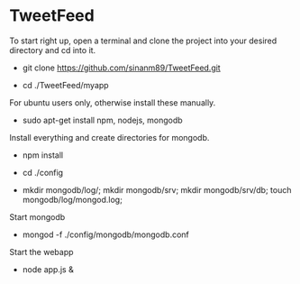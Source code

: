 TweetFeed
=========

To start right up, open a terminal and clone the project into your desired directory and cd into it.

- git clone https://github.com/sinanm89/TweetFeed.git 

- cd ./TweetFeed/myapp

For ubuntu users only, otherwise install these manually.

- sudo apt-get install npm, nodejs, mongodb

Install everything and create directories for mongodb.

- npm install

- cd ./config

- mkdir mongodb/log/; mkdir mongodb/srv; mkdir mongodb/srv/db; touch mongodb/log/mongod.log;

Start mongodb

- mongod -f ./config/mongodb/mongodb.conf

Start the webapp

- node app.js &
